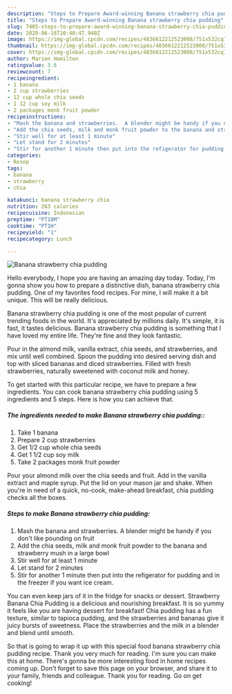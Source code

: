 ```yaml
---
description: "Steps to Prepare Award-winning Banana strawberry chia pudding"
title: "Steps to Prepare Award-winning Banana strawberry chia pudding"
slug: 7405-steps-to-prepare-award-winning-banana-strawberry-chia-pudding
date: 2020-06-16T10:40:47.940Z
image: https://img-global.cpcdn.com/recipes/4836612212523008/751x532cq70/banana-strawberry-chia-pudding-recipe-main-photo.jpg
thumbnail: https://img-global.cpcdn.com/recipes/4836612212523008/751x532cq70/banana-strawberry-chia-pudding-recipe-main-photo.jpg
cover: https://img-global.cpcdn.com/recipes/4836612212523008/751x532cq70/banana-strawberry-chia-pudding-recipe-main-photo.jpg
author: Marion Hamilton
ratingvalue: 3.6
reviewcount: 7
recipeingredient:
- 1 banana
- 2 cup strawberries
- 12 cup whole chia seeds
- 1 12 cup soy milk
- 2 packages monk fruit powder
recipeinstructions:
- "Mash the banana and strawberries.  A blender might be handy if you don&#39;t like pounding on fruit"
- "Add the chia seeds, milk and monk fruit powder to the banana and strawberry mush in a large bowl"
- "Stir well for at least 1 minute"
- "Let stand for 2 minutes"
- "Stir for another 1 minute then put into the refigerator for pudding and in the freezer if you want ice cream."
categories:
- Resep
tags:
- banana
- strawberry
- chia

katakunci: banana strawberry chia
nutrition: 263 calories
recipecuisine: Indonesian
preptime: "PT18M"
cooktime: "PT1H"
recipeyield: "1"
recipecategory: Lunch

---
```



![Banana strawberry chia pudding](https://img-global.cpcdn.com/recipes/4836612212523008/751x532cq70/banana-strawberry-chia-pudding-recipe-main-photo.jpg)

Hello everybody, I hope you are having an amazing day today. Today, I'm gonna show you how to prepare a distinctive dish, banana strawberry chia pudding. One of my favorites food recipes. For mine, I will make it a bit unique. This will be really delicious.

Banana strawberry chia pudding is one of the most popular of current trending foods in the world. It's appreciated by millions daily. It's simple, it is fast, it tastes delicious. Banana strawberry chia pudding is something that I have loved my entire life. They're fine and they look fantastic.

Pour in the almond milk, vanilla extract, chia seeds, and strawberries, and mix until well combined. Spoon the pudding into desired serving dish and top with sliced bananas and diced strawberries. Filled with fresh strawberries, naturally sweetened with coconut milk and honey.


To get started with this particular recipe, we have to prepare a few ingredients. You can cook banana strawberry chia pudding using 5 ingredients and 5 steps. Here is how you can achieve that.

##### The ingredients needed to make Banana strawberry chia pudding::

1. Take 1 banana
1. Prepare 2 cup strawberries
1. Get 1/2 cup whole chia seeds
1. Get 1 1/2 cup soy milk
1. Take 2 packages monk fruit powder


Pour your almond milk over the chia seeds and fruit. Add in the vanilla extract and maple syrup. Put the lid on your mason jar and shake. When you&#39;re in need of a quick, no-cook, make-ahead breakfast, chia pudding checks all the boxes. 

##### Steps to make Banana strawberry chia pudding:

1. Mash the banana and strawberries.  A blender might be handy if you don&#39;t like pounding on fruit
1. Add the chia seeds, milk and monk fruit powder to the banana and strawberry mush in a large bowl
1. Stir well for at least 1 minute
1. Let stand for 2 minutes
1. Stir for another 1 minute then put into the refigerator for pudding and in the freezer if you want ice cream.


You can even keep jars of it in the fridge for snacks or dessert. Strawberry Banana Chia Pudding is a delicious and nourishing breakfast. It is so yummy it feels like you are having dessert for breakfast! Chia pudding has a fun texture, similar to tapioca pudding, and the strawberries and bananas give it juicy bursts of sweetness. Place the strawberries and the milk in a blender and blend until smooth. 

So that is going to wrap it up with this special food banana strawberry chia pudding recipe. Thank you very much for reading. I'm sure you can make this at home. There's gonna be more interesting food in home recipes coming up. Don't forget to save this page on your browser, and share it to your family, friends and colleague. Thank you for reading. Go on get cooking!
